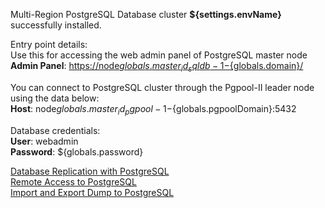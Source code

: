 Multi-Region PostgreSQL Database cluster **${settings.envName}** successfully installed.

Entry point details:    
Use this for accessing the web admin panel of PostgreSQL master node    
**Admin Panel**: [https://node${globals.master_id_sqldb-1}-${globals.domain}/](https://node${globals.master_id_sqldb-1}-${globals.domain}/)

You can connect to PostgreSQL cluster through the Pgpool-II leader node using the data below:    
**Host**: node${globals.master_id_pgpool-1}-${globals.pgpoolDomain}:5432

Database credentials:    
**User**: webadmin    
**Password**: ${globals.password}    

[Database Replication with PostgreSQL](https://docs.jelastic.com/postgresql-database-replication/)    
[Remote Access to PostgreSQL](https://docs.jelastic.com/remote-access-postgres/)    
[Import and Export Dump to PostgreSQL](https://docs.jelastic.com/dump-postgres/)    
